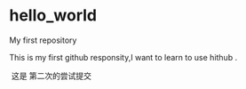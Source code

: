 # hello_world
My first repository

This is my first github responsity,I want to learn to use hithub .

 这是 第二次的尝试提交
